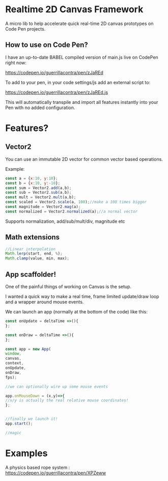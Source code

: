 # Realtime 2D Canvas Framework

A micro lib to help accelerate quick real-time 2D canvas prototypes on Code Pen projects.

## How to use on Code Pen?

I have an up-to-date BABEL compiled version of main.js live on CodePen right now:

https://codepen.io/guerrillacontra/pen/zJaREd

To add to your pen, in your code settings/js add an external script to:

https://codepen.io/guerrillacontra/pen/zJaREd.js

This will automatically transpile and import all features instantly into your Pen
with no added configuration.

# Features?

## Vector2

You can use an immutable 2D vector for common vector based operations.

Example:
```javascript
const a = {x:10, y:10};
const b = {x:10, y:-10};
const sum = Vector2.add(a,b);
const sub = Vector2.sub(a,b);
const mult = Vector2.mult(a,b);
const scaled = Vector2.scale(a, 100);//make a 100 times bigger
const magnitude = Vector2.mag(a);
const normalized = Vector2.normalized(a);//a normal vector
```

Supports normalization, add/sub/mult/div, magnitude etc

## Math extensions
```javascript
//Linear interpolation
Math.lerp(start, end, %);
Math.clamp(value, min, max);
```

## App scaffolder!

One of the painful things of working on Canvas is the setup.

I wanted a quick way to make a real time, frame limited update/draw loop
and a wrapper around mouse events.

We can launch an app (normally at the bottom of the code) like this:

```javascript
const onUpdate = deltaTime =>(){
};

const onDraw = deltaTime =>(){
};

const app = new App(
window,
canvas,
context,
onUpdate,
onDraw,
fps);

//we can optionally wire up some mouse events

app.onMouseDown = (x,y)=>{
//x/y is actually the real relative mouse coordinates!
};


//finally we launch it!
app.start();

//magic
```

# Examples

A physics based rope system : https://codepen.io/guerrillacontra/pen/XPZeww
